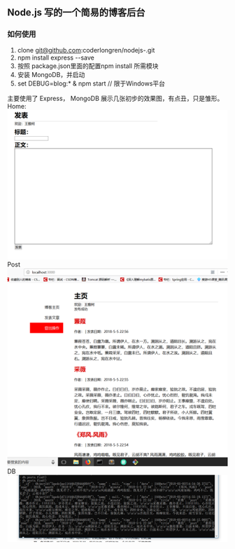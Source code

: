 ## Node.js 写的一个简易的博客后台
### 如何使用
1. clone git@github.com:coderlongren/nodejs-.git  
2. npm install express --save
3. 按照 package.json里面的配置npm install 所需模块
4. 安装 MongoDB，并启动
5. set DEBUG=blog:* & npm start // 限于Windows平台


主要使用了 Express， MongoDB
展示几张初步的效果图，有点丑，只是雏形。
Home:
![](/image/pub.png)
Post
![](/image/home.png)
DB
![](/image/db.png)



<!-- ftp1.linuxidc.com

密码：www.linuxidc.com -->